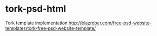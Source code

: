 # tork-psd-html
Tork template implementation
http://blazrobar.com/free-psd-website-templates/tork-free-psd-website-template/
